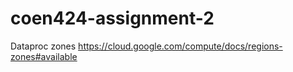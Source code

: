 # coen424-assignment-2

Dataproc zones
https://cloud.google.com/compute/docs/regions-zones#available
